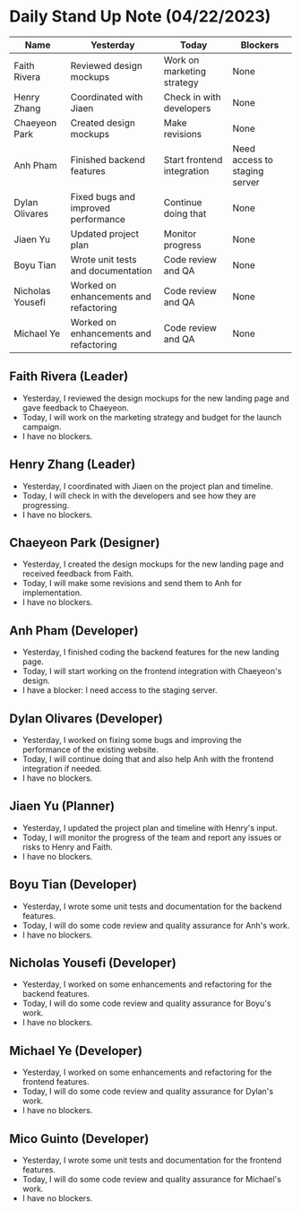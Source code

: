 # Daily Stand Up Note (04/22/2023)

| Name             | Yesterday                              | Today                      | Blockers                      |
| ---------------- | -------------------------------------- | -------------------------- | ----------------------------- |
| Faith Rivera     | Reviewed design mockups                | Work on marketing strategy | None                          |
| Henry Zhang      | Coordinated with Jiaen                 | Check in with developers   | None                          |
| Chaeyeon Park    | Created design mockups                 | Make revisions             | None                          |
| Anh Pham         | Finished backend features              | Start frontend integration | Need access to staging server |
| Dylan Olivares   | Fixed bugs and improved performance    | Continue doing that        | None                          |
| Jiaen Yu         | Updated project plan                   | Monitor progress           | None                          |
| Boyu Tian        | Wrote unit tests and documentation     | Code review and QA         | None                          |
| Nicholas Yousefi | Worked on enhancements and refactoring | Code review and QA         | None                          |
| Michael Ye       | Worked on enhancements and refactoring | Code review and QA         | None                          |

## Faith Rivera (Leader)
- Yesterday, I reviewed the design mockups for the new landing page and gave feedback to Chaeyeon.
- Today, I will work on the marketing strategy and budget for the launch campaign.
- I have no blockers.

## Henry Zhang (Leader)
- Yesterday, I coordinated with Jiaen on the project plan and timeline.
- Today, I will check in with the developers and see how they are progressing.
- I have no blockers.

## Chaeyeon Park (Designer)
- Yesterday, I created the design mockups for the new landing page and received feedback from Faith.
- Today, I will make some revisions and send them to Anh for implementation.
- I have no blockers.

## Anh Pham (Developer)
- Yesterday, I finished coding the backend features for the new landing page.
- Today, I will start working on the frontend integration with Chaeyeon's design.
- I have a blocker: I need access to the staging server.

## Dylan Olivares (Developer)
- Yesterday, I worked on fixing some bugs and improving the performance of the existing website.
- Today, I will continue doing that and also help Anh with the frontend integration if needed.
- I have no blockers.

## Jiaen Yu (Planner)
- Yesterday, I updated the project plan and timeline with Henry's input.
- Today, I will monitor the progress of the team and report any issues or risks to Henry and Faith.
- I have no blockers.

## Boyu Tian (Developer)
- Yesterday, I wrote some unit tests and documentation for the backend features.
- Today, I will do some code review and quality assurance for Anh's work.
- I have no blockers.

## Nicholas Yousefi (Developer)
- Yesterday, I worked on some enhancements and refactoring for the backend features.
- Today, I will do some code review and quality assurance for Boyu's work.
- I have no blockers.

## Michael Ye (Developer)
- Yesterday, I worked on some enhancements and refactoring for the frontend features.
- Today, I will do some code review and quality assurance for Dylan's work.
- I have no blockers.

## Mico Guinto (Developer)
- Yesterday, I wrote some unit tests and documentation for the frontend features.
- Today, I will do some code review and quality assurance for Michael's work.
- I have no blockers.

